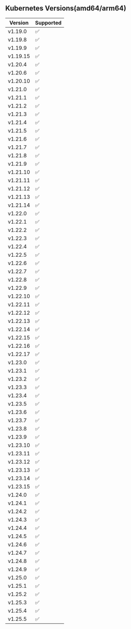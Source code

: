 ## Kubernetes Versions(amd64/arm64)
| Version  | Supported          |
|----------|--------------------|
| v1.19.0 | :white_check_mark: |
| v1.19.8 | :white_check_mark: |
| v1.19.9 | :white_check_mark: |
| v1.19.15 | :white_check_mark: |
| v1.20.4 | :white_check_mark: |
| v1.20.6 | :white_check_mark: |
| v1.20.10 | :white_check_mark: |
| v1.21.0 | :white_check_mark: |
| v1.21.1 | :white_check_mark: |
| v1.21.2 | :white_check_mark: |
| v1.21.3 | :white_check_mark: |
| v1.21.4 | :white_check_mark: |
| v1.21.5 | :white_check_mark: |
| v1.21.6 | :white_check_mark: |
| v1.21.7 | :white_check_mark: |
| v1.21.8 | :white_check_mark: |
| v1.21.9 | :white_check_mark: |
| v1.21.10 | :white_check_mark: |
| v1.21.11 | :white_check_mark: |
| v1.21.12 | :white_check_mark: |
| v1.21.13 | :white_check_mark: |
| v1.21.14 | :white_check_mark: |
| v1.22.0 | :white_check_mark: |
| v1.22.1 | :white_check_mark: |
| v1.22.2 | :white_check_mark: |
| v1.22.3 | :white_check_mark: |
| v1.22.4 | :white_check_mark: |
| v1.22.5 | :white_check_mark: |
| v1.22.6 | :white_check_mark: |
| v1.22.7 | :white_check_mark: |
| v1.22.8 | :white_check_mark: |
| v1.22.9 | :white_check_mark: |
| v1.22.10 | :white_check_mark: |
| v1.22.11 | :white_check_mark: |
| v1.22.12 | :white_check_mark: |
| v1.22.13 | :white_check_mark: |
| v1.22.14 | :white_check_mark: |
| v1.22.15 | :white_check_mark: |
| v1.22.16 | :white_check_mark: |
| v1.22.17 | :white_check_mark: |
| v1.23.0 | :white_check_mark: |
| v1.23.1 | :white_check_mark: |
| v1.23.2 | :white_check_mark: |
| v1.23.3 | :white_check_mark: |
| v1.23.4 | :white_check_mark: |
| v1.23.5 | :white_check_mark: |
| v1.23.6 | :white_check_mark: |
| v1.23.7 | :white_check_mark: |
| v1.23.8 | :white_check_mark: |
| v1.23.9 | :white_check_mark: |
| v1.23.10 | :white_check_mark: |
| v1.23.11 | :white_check_mark: |
| v1.23.12 | :white_check_mark: |
| v1.23.13 | :white_check_mark: |
| v1.23.14 | :white_check_mark: |
| v1.23.15 | :white_check_mark: |
| v1.24.0 | :white_check_mark: |
| v1.24.1 | :white_check_mark: |
| v1.24.2 | :white_check_mark: |
| v1.24.3 | :white_check_mark: |
| v1.24.4 | :white_check_mark: |
| v1.24.5 | :white_check_mark: |
| v1.24.6 | :white_check_mark: |
| v1.24.7 | :white_check_mark: |
| v1.24.8 | :white_check_mark: |
| v1.24.9 | :white_check_mark: |
| v1.25.0 | :white_check_mark: |
| v1.25.1 | :white_check_mark: |
| v1.25.2 | :white_check_mark: |
| v1.25.3 | :white_check_mark: |
| v1.25.4 | :white_check_mark: |
| v1.25.5 | :white_check_mark: |
